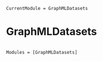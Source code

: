 ```@meta
CurrentModule = GraphMLDatasets
```

# GraphMLDatasets

```@index
```

```@autodocs
Modules = [GraphMLDatasets]
```
